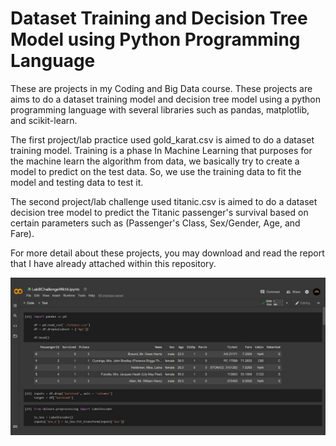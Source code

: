 # Dataset Training and Decision Tree Model using Python Programming Language
These are projects in my Coding and Big Data course. These projects are aims to do a dataset training model and decision tree model using a python programming language with several libraries such as pandas, matplotlib, and scikit-learn. 

The first project/lab practice used gold_karat.csv is aimed to do a dataset training model. Training is a phase In Machine Learning that purposes for the machine learn the algorithm from data, we basically try to create a model to predict on the test data. So, we use the training data to fit the model and testing data to test it. 

The second project/lab challenge used titanic.csv is aimed to do a dataset decision tree model to predict the Titanic passenger's survival based on certain parameters such as (Passenger's Class, Sex/Gender, Age, and Fare).

For more detail about these projects, you may download and read the report that I have already attached within this repository. 

![](titanic.png)
